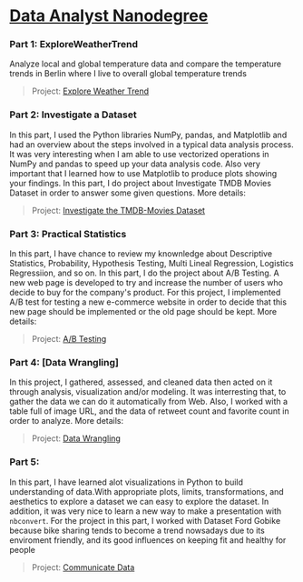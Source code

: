 # [Data Analyst Nanodegree](https://www.udacity.com/course/data-analyst-nanodegree--nd002)


### Part 1: ExploreWeatherTrend
Analyze local and global temperature data and compare the temperature trends in Berlin where I live to overall global temperature trends
> Project: [Explore Weather Trend](https://github.com/lnphng/Data_Analyst/blob/master/1.ExploreWeatherTrend/Explore_Weather_Trend.pdf)

### Part 2: Investigate a Dataset
In this part, I used the Python libraries NumPy, pandas, and Matplotlib and had an overview about the steps involved in a typical data analysis process. It was very interesting when I am able to use vectorized operations in NumPy and pandas to speed up your data analysis code. Also very important that I learned how to use Matplotlib to produce plots showing your findings. In this part, I do project about Investigate TMDB Movies Dataset in order to answer some given questions. More details:
> Project: [Investigate the TMDB-Movies Dataset](https://github.com/lnphng/Data_Analyst/blob/master/2.Investigate_a_Dataset/investigate-a-dataset-template.ipynb)

### Part 3: Practical Statistics
In this part, I have chance to review my knownledge about Descriptive Statistics, Probability, Hypothesis Testing, Multi Lineal Regression, Logistics Regressiion, and so on. In this part, I do the project about A/B Testing. A new web page is developed to try and increase the number of users who decide to buy for the company's product. For this project, I implemented A/B test for testing a new e-commerce website in order to decide that this new page should be implemented or the old page should be kept. More details:
> Project: [A/B Testing](https://github.com/lnphng/Data_Analyst/blob/master/3.Project3_ABTest/Analyze_ab_test_results_notebook.ipynb)

### Part 4: [Data Wrangling]
In this project, I gathered, assessed, and cleaned data then acted on it through analysis, visualization and/or modeling.
It was interresting that, to gather the data we can do it automatically from Web. Also, I worked with a table full of image URL, and the data of retweet count and favorite count in order to analyze. More details:
> Project: [Data Wrangling](https://github.com/lnphng/Data_Analyst/blob/master/4.DataWrangling/wrangle_act.ipynb)

### Part 5: 
In this part, I have learned alot visualizations in Python to build understanding of data.With appropriate plots, limits, transformations, and aesthetics to explore a dataset we can easy to explore the dataset. In addition, it was very nice to learn a new way to make a presentation with `nbconvert`. For the project in this part, I worked with Dataset Ford Gobike because bike sharing tends to become a trend nowsadays due to its enviroment friendly, and its good influences on keeping fit and healthy for people
> Project: [Communicate Data]()

